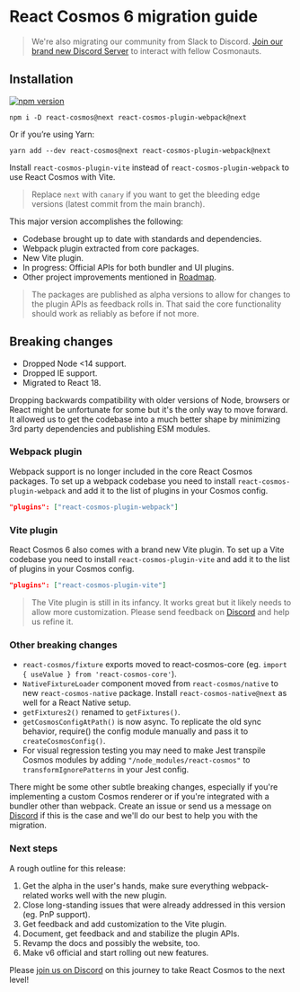 # React Cosmos 6 migration guide

> We're also migrating our community from Slack to Discord. [Join our brand new Discord Server](https://discord.gg/3X95VgfnW5) to interact with fellow Cosmonauts.

## Installation

[![npm version](https://img.shields.io/npm/v/react-cosmos/next.svg?style=flat)](https://www.npmjs.com/package/react-cosmos)

```
npm i -D react-cosmos@next react-cosmos-plugin-webpack@next
```

Or if you’re using Yarn:

```
yarn add --dev react-cosmos@next react-cosmos-plugin-webpack@next
```

Install `react-cosmos-plugin-vite` instead of `react-cosmos-plugin-webpack` to use React Cosmos with Vite.

> Replace `next` with `canary` if you want to get the bleeding edge versions (latest commit from the main branch).

This major version accomplishes the following:

- Codebase brought up to date with standards and dependencies.
- Webpack plugin extracted from core packages.
- New Vite plugin.
- In progress: Official APIs for both bundler and UI plugins.
- Other project improvements mentioned in [Roadmap](https://github.com/react-cosmos/react-cosmos/blob/main/docs/roadmap/README.md).

> The packages are published as alpha versions to allow for changes to the plugin APIs as feedback rolls in. That said the core functionality should work as reliably as before if not more.

## Breaking changes

- Dropped Node <14 support.
- Dropped IE support.
- Migrated to React 18.

Dropping backwards compatibility with older versions of Node, browsers or React might be unfortunate for some but it's the only way to move forward. It allowed us to get the codebase into a much better shape by minimizing 3rd party dependencies and publishing ESM modules.

### Webpack plugin

Webpack support is no longer included in the core React Cosmos packages. To set up a webpack codebase you need to install `react-cosmos-plugin-webpack` and add it to the list of plugins in your Cosmos config.

```json
"plugins": ["react-cosmos-plugin-webpack"]
```

### Vite plugin

React Cosmos 6 also comes with a brand new Vite plugin. To set up a Vite codebase you need to install `react-cosmos-plugin-vite` and add it to the list of plugins in your Cosmos config.

```json
"plugins": ["react-cosmos-plugin-vite"]
```

> The Vite plugin is still in its infancy. It works great but it likely needs to allow more customization. Please send feedback on [Discord](https://discord.gg/3X95VgfnW5) and help us refine it.

### Other breaking changes

- `react-cosmos/fixture` exports moved to react-cosmos-core (eg. `import { useValue } from 'react-cosmos-core'`).
- `NativeFixtureLoader` component moved from `react-cosmos/native` to new `react-cosmos-native` package. Install `react-cosmos-native@next` as well for a React Native setup.
- `getFixtures2()` renamed to `getFixtures()`.
- `getCosmosConfigAtPath()` is now async. To replicate the old sync behavior, require() the config module manually and pass it to `createCosmosConfig()`.
- For visual regression testing you may need to make Jest transpile Cosmos modules by adding `"/node_modules/react-cosmos"` to `transformIgnorePatterns` in your Jest config.

There might be some other subtle breaking changes, especially if you're implementing a custom Cosmos renderer or if you're integrated with a bundler other than webpack. Create an issue or send us a message on [Discord](https://discord.gg/3X95VgfnW5) if this is the case and we'll do our best to help you with the migration.

### Next steps

A rough outline for this release:

1. Get the alpha in the user's hands, make sure everything webpack-related works well with the new plugin.
1. Close long-standing issues that were already addressed in this version (eg. PnP support).
1. Get feedback and add customization to the Vite plugin.
1. Document, get feedback and and stabilize the plugin APIs.
1. Revamp the docs and possibly the website, too.
1. Make v6 official and start rolling out new features.

Please [join us on Discord](https://discord.gg/3X95VgfnW5) on this journey to take React Cosmos to the next level!
